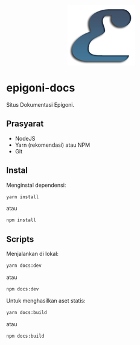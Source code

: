 <p align="center">
  <a href="https://epigoni.netlify.app/" target="_blank">
    <img src="https://github.com/rizki-agyadata/epigoni-docs/blob/master/docs/.vuepress/public/images/Epigoni.png" alt="logo">
  </a>
</p>

# epigoni-docs

Situs Dokumentasi Epigoni.

## Prasyarat

- NodeJS
- Yarn (rekomendasi) atau NPM
- Git

## Instal

Menginstal dependensi:

```bash
yarn install
```

atau

```bash
npm install
```

## Scripts

Menjalankan di lokal:

```bash
yarn docs:dev
```

atau

```bash
npm docs:dev
```

Untuk menghasilkan aset statis:

```bash
yarn docs:build
```

atau

```bash
npm docs:build
```
